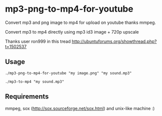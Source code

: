 mp3-png-to-mp4-for-youtube
==========================

Convert mp3 and png image to mp4 for upload on youtube thanks mmpeg.

Convert mp3 to mp4 directly using mp3 id3 image + 720p upscale

Thanks user ron999 in this tread http://ubuntuforums.org/showthread.php?t=1502537


## Usage

`./mp3-png-to-mp4-for-youtube "my image.png" "my sound.mp3"`

`./mp3-to-mp4 "my sound.mp3"`

## Requirements

mmpeg, sox (http://sox.sourceforge.net/sox.html) and unix-like machine :)


